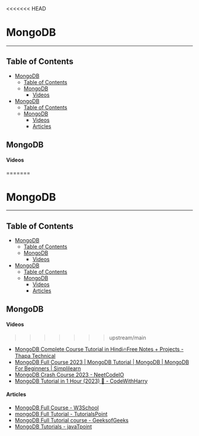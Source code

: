 <<<<<<< HEAD
# MongoDB 
---

## Table of Contents
- [MongoDB](#mongodb)
  - [Table of Contents](#table-of-contents)
  - [MongoDB](#mongodb-1)
      - [Videos](#videos)
- [MongoDB](#mongodb-2)
  - [Table of Contents](#table-of-contents-1)
  - [MongoDB](#mongodb-3)
      - [Videos](#videos-1)
      - [Articles](#articles)

## MongoDB
#### Videos
=======
# MongoDB

---

## Table of Contents

- [MongoDB](#mongodb)
  - [Table of Contents](#table-of-contents)
  - [MongoDB](#mongodb-1)
      - [Videos](#videos)
- [MongoDB](#mongodb-2)
  - [Table of Contents](#table-of-contents-1)
  - [MongoDB](#mongodb-3)
      - [Videos](#videos-1)
      - [Articles](#articles)

## MongoDB

#### Videos

>>>>>>> upstream/main
- [MongoDB Complete Course Tutorial in Hindi🔥Free Notes + Projects - Thapa Technical](https://www.youtube.com/watch?v=rU9ZODw5yvU)
- [MongoDB Full Course 2023 | MongoDB Tutorial | MongoDB | MongoDB For Beginners | Simplilearn](https://www.youtube.com/watch?v=8eJJe4Slnik)
- [MongoDB Crash Course 2023 - NeetCodeIO](https://www.youtube.com/watch?v=QPFlGswpyJY)
- [MongoDB Tutorial in 1 Hour (2023) 🍃 - CodeWithHarry](https://www.youtube.com/watch?v=J6mDkcqU_ZE)

#### Articles

- [MongoDB Full Course - W3School](https://www.w3schools.com/mongodb/)
- [mongoDB Full Tutorial - TutorialsPoint](https://www.tutorialspoint.com/mongodb/index.htm)
- [MongoDB Full Tutorial course - GeeksofGeeks](https://www.geeksforgeeks.org/mongodb-tutorial/)
- [MongoDB Tutorials - javaTpoint](https://www.javatpoint.com/mongodb-tutorial)

